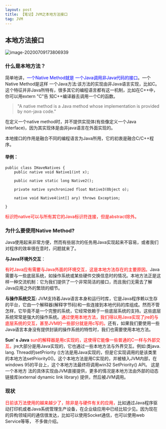 ```yaml
---
layout: post
title: 【笔记】JVM之本地方法接口
tag: JVM
---
```


## 本地方法接口

![image-20200709173806939](https://gitee.com/XiaoShenKeHeBen/Static/raw/master/image-20200709173806939.png)

### 什么是本地方法？

简单地讲，<font color="blue">一个Native Method就是 一个Java调用非Java代码的接口</font>。一个Native Method是这样 一个Java方法:该方法的实现由非Java语言实现，比如C。这个特征并非Java所特有，很多其它的编程语言都有这一机制，比如在C++中，你可以用extern "C"告 知C++编译器去调用一个C的函数。

> "A native method is a Java method whose implementation is provided by non-java code."

在定义一个native method时，并不提供实现体(有些像定义一个Java interface)，因为其实现体是由非java语言在外面实现的。

本地接口的作用是融合不同的编程语言为Java所用，它的初衷是融合C/C++程序。

#### 举例：

```
public class IHaveNatives {
    public native void Native1(int x);

    public native static long Native2();

    private native synchronized float Native3(Object o);

    native void Native4(int[] ary) throws Exception;

}
```

<font color="red">标识符native可以与所有其它的Java标识符连接，但是abstract除外。</font>

### 为什么要使用Native Method?

Java使用起来非常方便，然而有些层次的任务用Java实现起来不容易，或者我们对程序的效率很在意时，问题就来了。

**与Java环境外交互**：

<font color="red">有时Java应有需要与Java外面的环境交互，这是本地方法存在的主要原因。</font>Java需要与一些底层系统，如操作系统或某些硬件交换信息时的情况。本地方法正是这样一种交流机制：它为我们提供了一个非常简洁的接口，而且我们无需去了解Java应用之外的繁琐的细节。

**与操作系统交互:**
JVM支持着Java语言本身和运行时库，它是Java程序赖以生存的平台，它由一个解释器(解释字节码)和一些连接到本地代码的库组成。然而不管怎样，它毕竟不是一个完整的系统，它经常依赖于一些底层系统的支持。这些底层系统常常是强大的操作系统。<font color="red">通过使用本地方法，我们得以用Java实现了jre的与底层系统的交互，甚至JVM的一些部分就是用c写的。</font>还有，如果我们要使用一些Java语言本身没有提供封装的操作系统的特性时，我们也需要使用本地方法。

**Sun' s Java**
<font color="red">sun的解释器是用c实现的，这使得它能像一些普通的C一样与外部交互。</font>jre大部分是用Java实现的，它也通过一些本地方法与外界交互。例如:类java. lang. Thread的setPriority ()方法是用Java实现的，但是它实现调用的是该类里的本地方法setPriority0()。这个本地方法是用C实现的，并被植入JVM内部，在windows 95的平台上，这个本地方法最终将调用win32 SetPriority() API。 这是一个本地方
法的具体实现由JVM直接提供，更多的情况是本地方法由外部的动态链接库(external dynamic link library) 提供，然后被JVM调用。

### 现状

<font color="red">日前该万法使用的越来越少了，除非是与硬件有关的应用，</font>比如通过Java程序驱动打印机或者Java系统管理生产设备，在企业级应用中已经比较少见。因为现在的异构领域间的通信很发达，比如可以使用Socket通信，也可以使用web Service等等， 不多做介绍。

